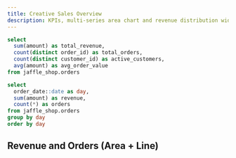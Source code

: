 ```yaml
---
title: Creative Sales Overview
description: KPIs, multi-series area chart and revenue distribution widgets
---
```


```sql kpi
select
  sum(amount) as total_revenue,
  count(distinct order_id) as total_orders,
  count(distinct customer_id) as active_customers,
  avg(amount) as avg_order_value
from jaffle_shop.orders
```

```sql series
select
  order_date::date as day,
  sum(amount) as revenue,
  count(*) as orders
from jaffle_shop.orders
group by day
order by day
```

## Revenue and Orders (Area + Line)

<AreaChart data={series} x="day" y="revenue" stacked={false} />
<LineChart data={series} x="day" y="orders" />
